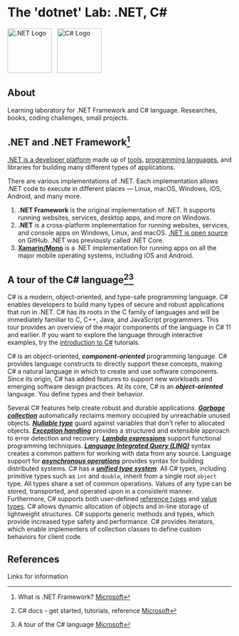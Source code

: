 # The 'dotnet' Lab: .NET, C#

<img src="../assets/dotnet-logo.svg?raw=true" height="100" alt=".NET Logo" />&nbsp;&nbsp;&nbsp;<img src="../assets/csharp-logo.png?raw=true" height="100" alt="C# Logo" />

## About
Learning laboratory for .NET Framework and C# language. Researches, books, coding challenges, small projects.


## .NET and .NET Framework[^1]
[.NET is a developer platform](https://dotnet.microsoft.com/en-us/learn/dotnet/what-is-dotnet) made up of [tools](https://dotnet.microsoft.com/en-us/platform/tools), [programming languages](https://dotnet.microsoft.com/en-us/languages), and libraries for building many different types of applications.

There are various implementations of .NET. Each implementation allows .NET code to execute in different places — Linux, macOS, Windows, iOS, Android, and many more.

1. **.NET Framework** is the original implementation of .NET. It supports running websites, services, desktop apps, and more on Windows.
2. **.NET** is a cross-platform implementation for running websites, services, and console apps on Windows, Linux, and macOS. [.NET is open source](https://dotnet.microsoft.com/en-us/platform/open-source) on GitHub. .NET was previously called .NET Core.
3. [**Xamarin/Mono**](https://dotnet.microsoft.com/en-us/learn/xamarin/what-is-xamarin) is a .NET implementation for running apps on all the major mobile operating systems, including iOS and Android.

## A tour of the C# language[^2][^3]
C# is a modern, object-oriented, and type-safe programming language. C# enables developers to build many types of secure and robust applications that run in .NET. C# has its roots in the C family of languages and will be immediately familiar to C, C++, Java, and JavaScript programmers. This tour provides an overview of the major components of the language in C# 11 and earlier. If you want to explore the language through interactive examples, try the [introduction to C#](https://learn.microsoft.com/en-us/dotnet/csharp/tour-of-csharp/tutorials/) tutorials.

C# is an object-oriented, ***component-oriented*** programming language. C# provides language constructs to directly support these concepts, making C# a natural language in which to create and use software components. Since its origin, C# has added features to support new workloads and emerging software design practices. At its core, C# is an ***object-oriented*** language. You define types and their behavior.

Several C# features help create robust and durable applications. [***Garbage collection***](https://learn.microsoft.com/en-us/dotnet/standard/garbage-collection/) automatically reclaims memory occupied by unreachable unused objects. [***Nullable type***](https://learn.microsoft.com/en-us/dotnet/csharp/nullable-references) guard against variables that don't refer to allocated objects. [***Exception handling***](https://learn.microsoft.com/en-us/dotnet/csharp/fundamentals/exceptions/) provides a structured and extensible approach to error detection and recovery. [***Lambda expressions***](https://learn.microsoft.com/en-us/dotnet/csharp/language-reference/operators/lambda-expressions) support functional programming techniques. [***Language Integrated Query (LINQ)***](https://learn.microsoft.com/en-us/dotnet/csharp/linq/) syntax creates a common pattern for working with data from any source. Language support for [***asynchronous operations***](https://learn.microsoft.com/en-us/dotnet/csharp/programming-guide/concepts/async/) provides syntax for building distributed systems. C# has a [***unified type system***](https://learn.microsoft.com/en-us/dotnet/csharp/fundamentals/types/). All C# types, including primitive types such as ```int``` and ```double```, inherit from a single root ```object``` type. All types share a set of common operations. Values of any type can be stored, transported, and operated upon in a consistent manner. Furthermore, C# supports both user-defined [reference types](https://learn.microsoft.com/en-us/dotnet/csharp/language-reference/builtin-types/reference-types) and [value types](https://learn.microsoft.com/en-us/dotnet/csharp/language-reference/builtin-types/value-types). C# allows dynamic allocation of objects and in-line storage of lightweight structures. C# supports generic methods and types, which provide increased type safety and performance. C# provides iterators, which enable implementers of collection classes to define custom behaviors for client code.

## References
Links for information
[^1]: What is .NET Framework? [Microsoft](https://dotnet.microsoft.com/en-us/learn/dotnet/what-is-dotnet-framework)
[^2]: C# docs - get started, tutorials, reference [Microsoft](https://learn.microsoft.com/en-us/dotnet/csharp/)
[^3]: A tour of the C# language [Microsoft](https://learn.microsoft.com/en-us/dotnet/csharp/tour-of-csharp/)

